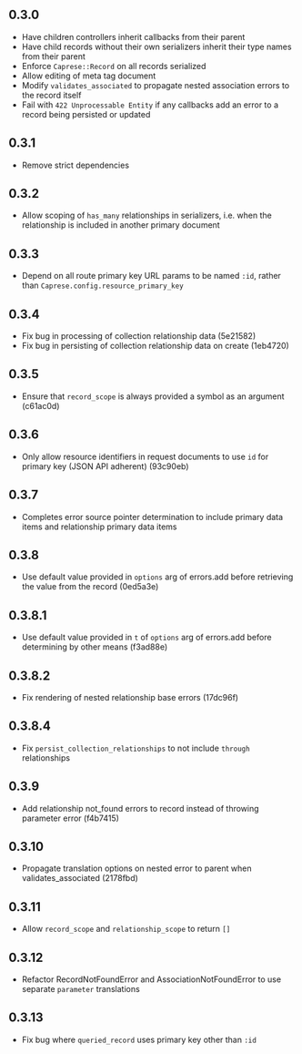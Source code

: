 ## 0.3.0

* Have children controllers inherit callbacks from their parent
* Have child records without their own serializers inherit their type names from their parent
* Enforce `Caprese::Record` on all records serialized
* Allow editing of meta tag document
* Modify `validates_associated` to propagate nested association errors to the record itself
* Fail with `422 Unprocessable Entity` if any callbacks add an error to a record being persisted or updated

## 0.3.1

* Remove strict dependencies

## 0.3.2

* Allow scoping of `has_many` relationships in serializers, i.e. when the relationship is included in another primary document

## 0.3.3

* Depend on all route primary key URL params to be named `:id`, rather than `Caprese.config.resource_primary_key`

## 0.3.4

* Fix bug in processing of collection relationship data (5e21582)
* Fix bug in persisting of collection relationship data on create (1eb4720)

## 0.3.5

* Ensure that `record_scope` is always provided a symbol as an argument (c61ac0d)

## 0.3.6

* Only allow resource identifiers in request documents to use `id` for primary key (JSON API adherent) (93c90eb)

## 0.3.7

* Completes error source pointer determination to include primary data items and relationship primary data items

## 0.3.8

* Use default value provided in `options` arg of errors.add before retrieving the value from the record (0ed5a3e)

## 0.3.8.1

* Use default value provided in `t` of `options` arg of errors.add before determining by other means (f3ad88e)

## 0.3.8.2

* Fix rendering of nested relationship base errors (17dc96f)

## 0.3.8.4

* Fix `persist_collection_relationships` to not include `through` relationships

## 0.3.9

* Add relationship not_found errors to record instead of throwing parameter error (f4b7415)

## 0.3.10

* Propagate translation options on nested error to parent when validates_associated (2178fbd)

## 0.3.11

* Allow `record_scope` and `relationship_scope` to return `[]`

## 0.3.12

* Refactor RecordNotFoundError and AssociationNotFoundError to use separate `parameter` translations

## 0.3.13

* Fix bug where `queried_record` uses primary key other than `:id`
